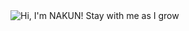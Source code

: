 <picture>
   <source media="(prefers-color-scheme: dark)" srcset="https://readme-typing-svg.demolab.com?font=Fira+Code&weight=700&size=28&pause=2000&color=FFFFFF&center=true&vCenter=true&width=700&lines=Hi%2C+I'm+NAKUN!;Stay+With+me+as+I+grow%F0%9F%92%99%E2%9C%A8">
  <source media="(prefers-color-scheme: light)" srcset="https://readme-typing-svg.demolab.com?font=Fira+Code&weight=700&size=28&pause=2000&color=000000&center=true&vCenter=true&width=700&lines=Hi%2C+I'm+NAKUN!;Stay+With+me+as+I+grow%F0%9F%92%99%E2%9C%A8">
    <img alt="Hi, I'm NAKUN! Stay with me as I grow" src="https://readme-typing-svg.demolab.com?font=Fira+Code&weight=700&size=28&pause=2000&color=0E21A0&center=true&vCenter=true&width=700&lines=Hi%2C+I'm+NAKUN!;Stay+With+me+as+I+grow%F0%9F%92%99%E2%9C%A8">
